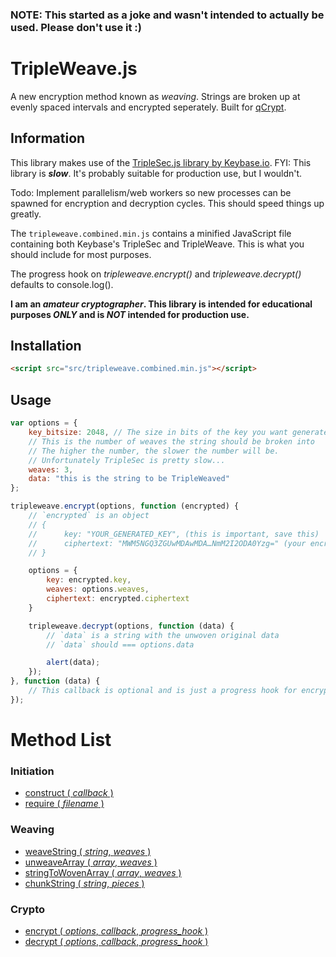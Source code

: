 ### NOTE: This started as a joke and wasn't intended to actually be used. Please don't use it :)

# TripleWeave.js
A new encryption method known as _weaving_. Strings are broken up at evenly spaced intervals and encrypted seperately. Built for [qCrypt](https://getqcrypt.com/).

## Information
This library makes use of the [TripleSec.js library by Keybase.io](https://keybase.io/triplesec/).
FYI: This library is **_slow_**. It's probably suitable for production use, but I wouldn't.

Todo: Implement parallelism/web workers so new processes can be spawned for encryption and decryption cycles. This should speed things up greatly.

The ```tripleweave.combined.min.js``` contains a minified JavaScript file containing both Keybase's TripleSec and TripleWeave. This is what you should include for most purposes.

The progress hook on _tripleweave.encrypt()_ and _tripleweave.decrypt()_ defaults to console.log().

**I am an _amateur cryptographer_. This library is intended for educational purposes _ONLY_ and is _NOT_ intended for production use.**

## Installation
```html
<script src="src/tripleweave.combined.min.js"></script>
```

## Usage
```javascript
var options = {
	key_bitsize: 2048, // The size in bits of the key you want generated
	// This is the number of weaves the string should be broken into
	// The higher the number, the slower the number will be.
	// Unfortunately TripleSec is pretty slow...
	weaves: 3,
	data: "this is the string to be TripleWeaved"
};

tripleweave.encrypt(options, function (encrypted) {
	// `encrypted` is an object
	// {
	//		key: "YOUR_GENERATED_KEY", (this is important, save this)	
	// 		ciphertext: "MWM5NGQ3ZGUwMDAwMDA…NmM2I2ODA0Yzg=" (your encrypted TripleWeave cipher)
	// }

	options = {
		key: encrypted.key,
		weaves: options.weaves,
		ciphertext: encrypted.ciphertext
	}

	tripleweave.decrypt(options, function (data) {
		// `data` is a string with the unwoven original data
		// `data` should === options.data

		alert(data);
	});
}, function (data) {
	// This callback is optional and is just a progress hook for encryption/decryption cycles
});
```

Method List
===========
### Initiation
- [construct ( *callback* )]()
- [require ( *filename* )]()

### Weaving
- [weaveString ( *string*, *weaves* )]()
- [unweaveArray ( *array*, *weaves* )]()
- [stringToWovenArray ( *array*, *weaves* )]()
- [chunkString ( *string*, *pieces* )]()

### Crypto
- [encrypt ( *options*, *callback*, *progress_hook* )]()
- [decrypt ( *options*, *callback*, *progress_hook* )]()
